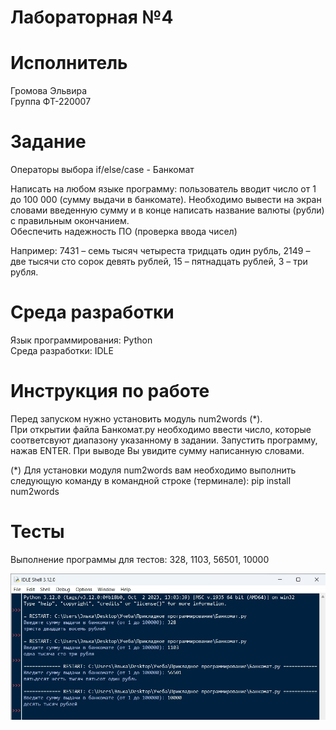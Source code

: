 # Лабораторная №4

# Исполнитель
Громова Эльвира  
Группа ФТ-220007

# Задание
Операторы выбора if/else/case - Банкомат

Написать на любом языке программу: пользователь вводит число от 1 до 100 000 (сумму выдачи в банкомате). Необходимо вывести на экран словами введенную сумму и в конце написать название валюты (рубли) с правильным окончанием.  
Обеспечить надежность ПО (проверка ввода чисел)

Например: 7431 – семь тысяч четыреста тридцать один рубль, 2149 – две тысячи сто сорок девять рублей, 15 – пятнадцать рублей, 3 – три рубля.

# Среда разработки
Язык программирования: Python  
Среда разработки: IDLE

# Инструкция по работе
Перед запуском нужно установить модуль num2words (*).  
При открытии файла Банкомат.py необходимо ввести число, которые соответсвуют диапазону указанному в задании. Запустить программу, нажав ENTER. При выводе Вы увидите сумму написанную словами.

(*) Для установки модуля num2words вам необходимо выполнить следующую команду в командной строке (терминале):
pip install num2words

# Тесты
Выполнение программы для тестов: 328, 1103, 56501, 10000

![Фото к заданию 1](1.jpg)
